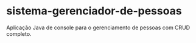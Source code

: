 # sistema-gerenciador-de-pessoas
Aplicação Java de console para o gerenciamento de pessoas com CRUD completo.
